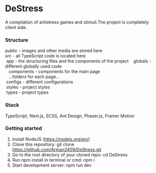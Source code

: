 # DeStress

A compilation of antistress games and stimuli.The project is completely client side.

### Structure
public - images and other media are stored here <br>
src -  all TypeScript code is located here <br>
  &nbsp;app - the structuring files and the components of
   the project
   &nbsp;&nbsp; globals - different globally used code <br>
   &nbsp;&nbsp; components - components for the main page <br>
   &nbsp;&nbsp; ...folders for each page... <br>
  &nbsp;configs - different configurations <br>
  &nbsp;styles - project styles  <br>
  &nbsp;types - project types  <br>


### Stack
TypeScript, Next.js, SCSS, Ant Design, Phaser.js, Framer Motion

### Getting started
1) Install NodeJS (https://nodejs.org/en/)
2) Clone this repository: git clone https://github.com/Arman2409/DeStress.git
3) Go to the root directory of your cloned repo: cd DeStress
4) Run npm install in terminal or cmd: npm i
5) Start development server: npm run dev